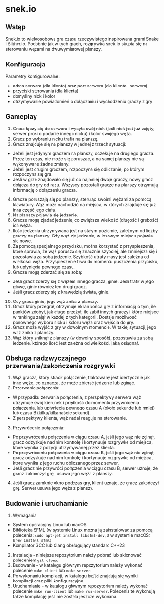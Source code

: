 # snek.io

## Wstęp
Snek.io to wieloosobowa gra czasu rzeczywistego inspirowana grami Snake i Slither.io. Podobnie jak w tych grach, rozgrywka snek.io skupia się na sterowaniu wężami na dwuwymiarowej planszy.

## Konfiguracja
Parametry konfigurowalne:
- adres serwera (dla klienta) oraz port serwera (dla klienta i serwera)
- przyciski sterowania (dla klienta)
- domyślny nick i kolor
- otrzymywanie powiadomień o dołączaniu i wychodzeniu graczy z gry

## Gameplay
1. Gracz łączy się do serwera i wysyła swój nick (jeśli nick jest już zajęty, serwer prosi o podanie innego nicku) i kolor swojego węża.
2. Gracz po wybraniu nicku trafia na planszę.
3. Gracz znajduje się na planszy w jednej z trzech sytuacji:
- Jeżeli jest jedynym graczem na planszy, oczekuje na drugiego gracza. Przez ten czas, nie może się poruszać, a na samej planszy nie są wykonywane żadne zmiany.
- Jeżeli jest drugim graczem, rozpoczyna się odliczanie, po którym rozpoczyna się gra.
- Jeśli w grze znajdowało się już co najmniej dwoje graczy, nowy gracz dołącza do gry od razu. Wszyscy pozostali gracze na planszy otrzymują informację o dołączeniu gracza.
4. Gracze poruszają się po planszy, sterując swoimi wężami za pomocą klawiatury. Wąż może nachodzić na miejsca, w których znajduje się już inna część jego ciała.
5. Na planszy pojawia się jedzenie.
6. Gracze mogą zjadać jedzenie, co zwiększa wielkość (długość i grubość) ich węża.
7. Ilość jedzenia utrzymywana jest na stałym poziomie, zależnym od liczby graczy na planszy. Gdy wąż zje jedzenie, w losowym miejscu pojawia się nowe.
8. Za pomocą specjalnego przycisku, można korzystać z przyspieszenia, które sprawia, że wąż porusza się znacznie szybciej, ale zmniejsza się i pozostawia za sobą jedzenie. Szybkość utraty masy jest zależna od wielkości węża. Przyspieszenie trwa do momentu puszczenia przycisku, lub upłynięcia pewnego czasu.
9. Gracze mogą zderzać się ze sobą:
- Jeśli gracz zderzy się z wężem innego gracza, ginie. Jeśli trafił w jego głowę, ginie również ten drugi gracz.
- Jeśli gracz zderzy się z krawędzią świata, ginie.
10. Gdy gracz ginie, jego wąż znika z planszy.
11. Gracz który przegrał, otrzymuje ekran końca gry z informacją o tym, ile punktów zdobył, jak długo przeżył, ile zabił innych graczy i które miejsce w rankingu zajął w każdej z tych kategorii. Dostaje możliwosć ponownego wyboru nicku i koloru węża oraz wejścia do gry.
12. Gracz może wyjść z gry w dowolnym momencie. W takiej sytuacji, jego wąż znika z planszy.
13. Wąż który zniknął z planszy (w dowolny sposób), pozostawia za sobą jedzenie, którego ilość jest zależna od wielkości, jaką osiągnął.

## Obsługa nadzwyczajnego przerwania/zakończenia rozgrywki
1. Wąż gracza, który stracił połączenie, traktowany jest identycznie jak inne węże, co oznacza, że może zbierać jedzenie lub zginąć.
2. Przerwanie połączenia:
- W przypadku zerwania połączenia, z perspektywy serwera wąż utrzymuje swój kierunek i prędkość do momentu przywrócenia połączenia, lub upłynięcia pewnego czasu A (około sekundę lub mniej) lub czasu B (kilka/kilkanaście sekund).
- Z perspektywy klienta, wąż nadal reaguje na sterowanie.
3. Przywrócenie połączenia:
- Po przywróceniu połączenia w ciągu czasu A, jeśli jego wąż nie zginął, gracz odzyskuje nad nim kontrolę i kontynuuje rozgrywkę od miejsca, które wynika z pozycji utrzymywanej przez klienta.
- Po przywróceniu połączenia w ciągu czasu B, jeśli jego wąż nie zginął, gracz odzyskuje nad nim kontrolę i kontynuuje rozgrywkę od miejsca, które wynika z jego ruchu obliczanego przez serwer.
- Jeśli gracz nie przywróci połączenia w ciągu czasu B, serwer uznaje, że gracz zakończył grę i usuwa jego węża z planszy.
4. Jeśli gracz zamknie okno podczas gry, klient uznaje, że gracz zakończył grę. Serwer usuwa jego węża z planszy.

## Budowanie i uruchamianie
1. Wymagania
- System operacyjny Linux lub macOS
- Biblioteka SFML (w systemie Linux można ją zainstalować za pomocą polecenia: `sudo apt-get install libsfml-dev`, a w systemie macOS: `brew install sfml`)
- Kompilator GCC lub Clang obsługujący standard C++23
2. Instalacja - niniejsze repozytorium należy pobrać lub sklonować poleceniem `git clone`.
3. Budowanie - w katalogu głównym repozytorium należy wykonać polecenie `make client` lub `make server`.
4. Po wykonaniu kompilacji, w katalogu `build` znajdują się wyniki kompilacji oraz pliki konfiguracyjne.
5. Uruchamianie - w katalogu głównym repozytorium należy wykonać polecenie `make run-client` lub `make run-server`. Polecenia te wykonują także kompilację jeśli nie została jeszcze wykonana.